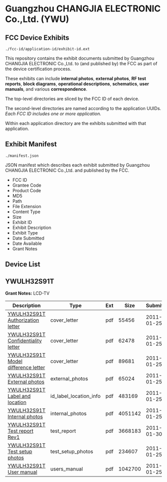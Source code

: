 # Guangzhou CHANGJIA ELECTRONIC Co.,Ltd. (YWU)
## FCC Device Exhibits

```
./fcc-id/application-id/exhibit-id.ext
```

This repository contains the exhibit documents submitted by Guangzhou CHANGJIA ELECTRONIC Co.,Ltd. to (and published by) the FCC as part of the device certification process.

These exhibits can include **internal photos**, **external photos**, **RF test reports**, **block diagrams**, **operational descriptions**, **schematics**, **user manuals**, and various **correspondence**.

The top-level directories are sliced by the FCC ID of each device.

The second-level directories are named according to the application UUIDs. *Each FCC ID includes one or more application.*

Within each application directory are the exhibits submitted with that application. 

## Exhibit Manifest

```
./manifest.json
```

JSON manifest which describes each exhibit submitted by Guangzhou CHANGJIA ELECTRONIC Co.,Ltd. and published by the FCC.

- FCC ID
- Grantee Code
- Product Code
- MD5
- Path
- File Extension
- Content Type
- Size
- Exhibit ID
- Exhibit Description
- Exhibit Type
- Date Submitted
- Date Available
- Grant Notes

## Device List
## YWULH32S91T
**Grant Notes:** LCD-TV

| Description | Type | Ext | Size | Submitted | Available |
| ----------- | ---- | --- | ---- | --------- | --------- |
| [YWULH32S91T Authorization letter](YWULH32S91T/787c884cab1f003a1369a4e6989822bd/1408772.pdf) | cover_letter | pdf | 55456 | 2011-01-25 | 2011-01-30 |
| [YWULH32S91T Confidentiality letter](YWULH32S91T/787c884cab1f003a1369a4e6989822bd/1408773.pdf) | cover_letter | pdf | 62478 | 2011-01-25 | 2011-01-30 |
| [YWULH32S91T Model difference letter](YWULH32S91T/787c884cab1f003a1369a4e6989822bd/1408774.pdf) | cover_letter | pdf | 89681 | 2011-01-25 | 2011-01-30 |
| [YWULH32S91T External photos](YWULH32S91T/787c884cab1f003a1369a4e6989822bd/1408775.pdf) | external_photos | pdf | 65024 | 2011-01-25 | 2011-01-30 |
| [YWULH32S91T Label and location](YWULH32S91T/787c884cab1f003a1369a4e6989822bd/1408776.pdf) | id_label_location_info | pdf | 483169 | 2011-01-25 | 2011-01-30 |
| [YWULH32S91T Internal photos](YWULH32S91T/787c884cab1f003a1369a4e6989822bd/1408777.pdf) | internal_photos | pdf | 4051142 | 2011-01-25 | 2011-01-30 |
| [YWULH32S91T Test report Rev1](YWULH32S91T/787c884cab1f003a1369a4e6989822bd/1411466.pdf) | test_report | pdf | 3668183 | 2011-01-30 | 2011-01-30 |
| [YWULH32S91T Test setup photos](YWULH32S91T/787c884cab1f003a1369a4e6989822bd/1408781.pdf) | test_setup_photos | pdf | 234607 | 2011-01-25 | 2011-01-30 |
| [YWULH32S91T User manual](YWULH32S91T/787c884cab1f003a1369a4e6989822bd/1408782.pdf) | users_manual | pdf | 1042700 | 2011-01-25 | 2011-01-30 |
